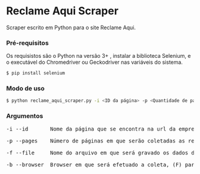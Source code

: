 # Reclame Aqui Scraper
Scraper escrito em Python para o site Reclame Aqui.

### Pré-requisitos

Os requisistos são o Python na versão 3+ , instalar a biblioteca Selenium, e o executável do Chromedriver ou Geckodriver nas variáveis do sistema.

```bash
$ pip install selenium
```
### Modo de uso

```bash
$ python reclame_aqui_scraper.py -i <ID da página> -p <Quantidade de páginas> -f <Nome do arquivo com os dados da coleta> -b <Browser para efetuar a coleta>
```
### Argumentos
<pre>
-i --id       Nome da página que se encontra na url da empresa no ReclameAqui. Ex.: "livraria-cultura" , "spotify", "magazine-luiza-loja-online" (inserir o nome sem aspas)

-p --pages    Número de páginas em que serão coletadas as reclamações. Ex.: '10' irá coletar reclamações da 10 primeiras páginas.

-f --file     Nome do arquivo em que será gravado os dados das reclamações.

-b --browser  Browser em que será efetuado a coleta, (F) para Firefox ou (C) para Chrome.
</pre>

